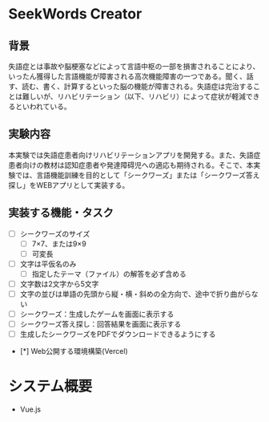 # SeekWords Creator
## 背景
失語症とは事故や脳梗塞などによって言語中枢の一部を損害されることにより、いったん獲得した言語機能が障害される高次機能障害の一つである。聞く、話す、読む、書く、計算するといった脳の機能が障害される。失語症は完治することは難しいが、リハビリテーション（以下、リハビリ）によって症状が軽減できるといわれている。

## 実験内容
本実験では失語症患者向けリハビリテーションアプリを開発する。また、失語症患者向けの教材は認知症患者や発達障碍児への適応も期待される。そこで、本実験では、言語機能訓練を目的として「シークワーズ」または「シークワーズ答え探し」をWEBアプリとして実装する。

## 実装する機能・タスク
- [ ] シークワーズのサイズ
  - [ ] 7×7、または9×9
  - [ ] 可変長
- [ ] 文字は平仮名のみ
  - [ ] 指定したテーマ（ファイル）の解答を必ず含める
- [ ] 文字数は2文字から5文字
- [ ] 文字の並びは単語の先頭から縦・横・斜めの全方向で、途中で折り曲がらない
- [ ] シークワーズ：生成したゲームを画面に表示する
- [ ] シークワーズ答え探し：回答結果を画面に表示する
- [ ] 生成したシークワーズをPDFでダウンロードできるようにする
- [*] Web公開する環境構築(Vercel)

# システム概要
- Vue.js